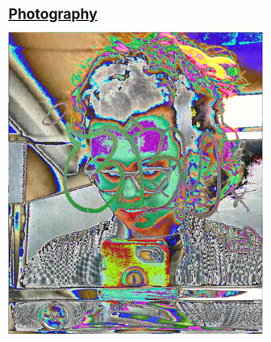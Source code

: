 # [Photography](https://mayacbarnes.github.io/photography)
![MayaBarnes](assets/images/mayabarnesglitch.png)
